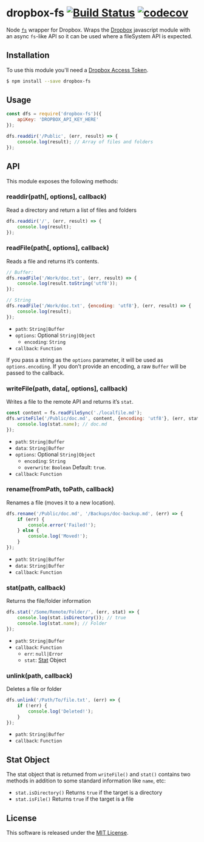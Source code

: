 # dropbox-fs [![Build Status](https://travis-ci.org/sallar/dropbox-fs.svg?branch=master)](https://travis-ci.org/sallar/dropbox-fs) [![codecov](https://codecov.io/gh/sallar/dropbox-fs/branch/master/graph/badge.svg)](https://codecov.io/gh/sallar/dropbox-fs)

Node [`fs`](https://nodejs.org/api/fs.html) wrapper for Dropbox. Wraps the [Dropbox](http://npmjs.com/package/dropbox) javascript module with an async `fs`-like API so it can be used where a fileSystem API is expected.


## Installation

To use this module you'll need a [Dropbox Access Token](https://blogs.dropbox.com/developers/2014/05/generate-an-access-token-for-your-own-account/).

``` bash
$ npm install --save dropbox-fs
```

## Usage

``` js
const dfs = require('dropbox-fs')({
    apiKey: 'DROPBOX_API_KEY_HERE'
});

dfs.readdir('/Public', (err, result) => {
    console.log(result); // Array of files and folders
});
```

## API

This module exposes the following methods:

### readdir(path[, options], callback)

Read a directory and return a list of files and folders

``` js
dfs.readdir('/', (err, result) => {
    console.log(result);
});
```

### readFile(path[, options], callback)

Reads a file and returns it’s contents.

``` js
// Buffer:
dfs.readFile('/Work/doc.txt', (err, result) => {
    console.log(result.toString('utf8'));
});

// String
dfs.readFile('/Work/doc.txt', {encoding: 'utf8'}, (err, result) => {
    console.log(result);
});
```

- `path`: `String|Buffer`
- `options`: Optional `String|Object`
    - `encoding`: `String`
- `callback`: `Function`

If you pass a string as the `options` parameter, it will be used as `options.encoding`. If you don’t provide an encoding, a raw `Buffer` will be passed to the callback.

### writeFile(path, data[, options], callback)

Writes a file to the remote API and returns it’s `stat`.

``` js
const content = fs.readFileSync('./localfile.md');
dfs.writeFile('/Public/doc.md', content, {encoding: 'utf8'}, (err, stat) => {
    console.log(stat.name); // doc.md
});
```

- `path`: `String|Buffer`
- `data`: `String|Buffer`
- `options`: Optional `String|Object`
    - `encoding`: `String`
    - `overwrite`: `Boolean` Default: `true`.
- `callback`: `Function`

### rename(fromPath, toPath, callback)

Renames a file (moves it to a new location).

``` js
dfs.rename('/Public/doc.md', '/Backups/doc-backup.md', (err) => {
    if (err) {
        console.error('Failed!');
    } else {
        console.log('Moved!');
    }
});
```

- `path`: `String|Buffer`
- `data`: `String|Buffer`
- `callback`: `Function`

### stat(path, callback)

Returns the file/folder information

``` js
dfs.stat('/Some/Remote/Folder/', (err, stat) => {
    console.log(stat.isDirectory()); // true
    console.log(stat.name); // Folder
});
```

- `path`: `String|Buffer`
- `callback`: `Function`
    - `err`: `null|Error`
    - `stat`: [Stat](#stat-object) Object

### unlink(path, callback)

Deletes a file or folder

``` js
dfs.unlink('/Path/To/file.txt', (err) => {
    if (!err) {
        console.log('Deleted!');
    }
});
```

- `path`: `String|Buffer`
- `callback`: `Function`

## Stat Object

The stat object that is returned from `writeFile()` and `stat()` contains two methods in addition to some standard information like `name`, etc:

- `stat.isDirectory()` Returns `true` if the target is a directory
- `stat.isFile()` Returns `true` if the target is a file

## License

This software is released under the [MIT License](https://sallar.mit-license.org/).
